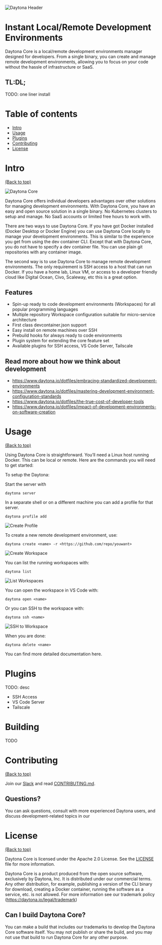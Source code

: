 ![Daytona Header](https://github.com/daytonaio/.github/blob/main/profile/readme_img.png)

# Instant Local/Remote Development Environments

Daytona Core is a local/remote development environments manager designed for developers. From a single binary, you can create and manage remote development environments, allowing you to focus on your code without the hassle of infrastructure or SaaS.

## TL:DL;

TODO: one liner install

# Table of contents

- [Intro](#intro)
- [Usage](#usage)
- [Plugins](#plugins)
- [Contributing](#contributing)
- [License](#license)

# Intro

[(Back to top)](#table-of-contents)

![Daytona Core](./public/images/daytona.png)

Daytona Core offers individual developers advantages over other solutions for managing development environments. With Daytona Core, you have an easy and open source solution in a single binary. No Kubernetes clusters to setup and manage. No SaaS accounts or limited free hours to work with.

There are two ways to use Daytona Core. If you have got Docker installed (Docker Desktop or Docker Engine) you can use Daytona Core locally to manage your development environments. This is similar to the experience you get from using the dev container CLI. Except that with Daytona Core, you do not have to specify a dev container file. You can use plain git repositories with any container image.

The second way is to use Daytona Core to manage remote development environments. The only requirement is SSH access to a host that can run Docker. If you have a home lab, Linux VM, or access to a developer friendly cloud like Digital Ocean, Civo, Scaleway, etc this is a great option.

## Features

* Spin-up ready to code development environments (Workspaces) for all popular programming languages
* Multiple repository Workspace configuration suitable for micro-service architecture
* First class devcontainer.json support
* Easy install on remote machines over SSH
* Prebuild hooks for always ready to code environments
* Plugin system for extending the core feature set
* Available plugins for SSH access, VS Code Server, Tailscale

## Read more about how we think about development

* https://www.daytona.io/dotfiles/embracing-standardized-development-environments
* https://www.daytona.io/dotfiles/mastering-development-environment-configuration-standards
* https://www.daytona.io/dotfiles/the-true-cost-of-developer-tools
* https://www.daytona.io/dotfiles/impact-of-development-environments-on-software-creation

# Usage

[(Back to top)](#table-of-contents)

Using Daytona Core is straightforward. You’ll need a Linux host running Docker. This can be local or remote. Here are the commands you will need to get started:

To setup the Daytona:

Start the server with

```
daytona server
```

In a separate shell or on a different machine you can add a profile for that server.

```
daytona profile add
```

![Create Profile](./public/images/create-profile.png)

To create a new remote development environment, use:

```
daytona create <name> -r <https://github.com/repo/youwant>
```
![Create Workspace](./public/images/create-workspace.png)

You can list the running workspaces with:

```
daytona list
```
![List Workspaces](./public/images/list-workspace.png)

You can open the workspace in VS Code with:

```
daytona open <name>
```

Or you can SSH to the workspace with:

```
daytona ssh <name>
```

![SSH to Workspace](./public/images/ssh-workspace.png)

When you are done:
```
daytona delete <name>
```

You can find more detailed documentation here. <INSERT DOCS LINK>

# Plugins

TODO: desc

* SSH Access
* VS Code Server
* Tailscale

# Building

TODO

# Contributing

[(Back to top)](#table-of-contents)

Join our [Slack](https://join.slack.com/t/daytonacommunity/shared_invite/zt-273yohksh-Q5YSB5V7tnQzX2RoTARr7Q) and read [CONTRIBUTING.md](./CONTRIBUTING.md).

## Questions?

You can ask questions, consult with more experienced Daytona users, and discuss development-related topics in our 

# License

[(Back to top)](#table-of-contents)

Daytona Core is licensed under the Apache 2.0 License. See the [LICENSE](./LICENSE) file for more information.

Daytona Core is a product produced from the open source software, exclusively by Daytona, Inc. It is distributed under our commercial terms. Any other distribution, for example, publishing a version of the CLI binary for download, creating a Docker container, running the software as a service, etc. is not allowed. For more information see our trademark policy (https://daytona.io/legal/trademark) 

## Can I build Daytona Core?
You can make a build that includes our trademarks to develop the Daytona Core software itself. You may not publish or share the build, and you may not use that build to run Daytona Core for any other purpose.


